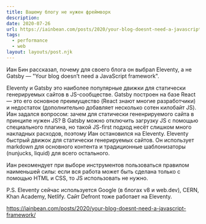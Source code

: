 ```yaml
---
title: Вашему блогу не нужен фреймворк
description: 
date: 2020-07-26
url: https://iainbean.com/posts/2020/your-blog-doesnt-need-a-javascript-framework/
tags:
  - performance
  - web
layout: layouts/post.njk
---
```

Иан Бин рассказал, почему для своего блога он выбрал Eleventy, а не Gatsby — "Your blog doesn’t need a JavaScript framework".

Eleventy и Gatsby это наиболее популярные движки для статически генерируемых сайтов в JS-сообществе. Gatsby построен на базе React — это его основное преимущество (React знают многие разработчики) и недостаток (дополнительно добавляет несколько сотен килобайт JS). Иан задался вопросом: зачем для статически гененрируемого сайта в принципе нужен JS? В Gatsby можно отключить загрузку JS с помощью специального плагина, но такой JS-first подход несёт слишком много накладных расходов, поэтому Иан остановился на Eleventy. Eleventy быстрый движок для статически генерируемых сайтов. Он использует markdown для основного контента и традиционные шаблонизаторы (nunjucks, liquid) для всего остального.

Иан рекомендует при выборе инструментов пользоваться правилом наименьшей силы: если вся работа может быть сделана только с помощью HTML и CSS, то JS использовать не нужно.

P.S. Eleventy сейчас используется Google (в блогах v8 и web.dev), CERN, Khan Academy, Netlify. Сайт Defront тоже работает на Eleventy.

https://iainbean.com/posts/2020/your-blog-doesnt-need-a-javascript-framework/
